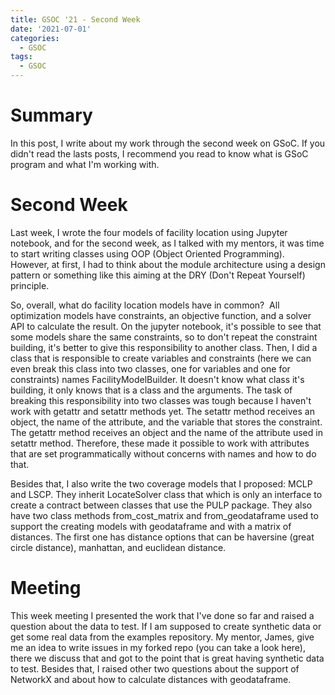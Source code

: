 ```yaml
---
title: GSOC '21 - Second Week
date: '2021-07-01'
categories:
  - GSOC
tags:
  - GSOC
---
```


# Summary

In this post, I write about my work through the second week on GSoC. If you didn't read the lasts posts, I recommend you read to know what is GSoC program and what I'm working with.

# Second Week

Last week, I wrote the four models of facility location using Jupyter notebook, and for the second week, as I talked with my mentors, it was time to start writing classes using OOP (Object Oriented Programming). However, at first, I had to think about the module architecture using a design pattern or something like this aiming at the DRY (Don't Repeat Yourself) principle. 

So, overall, what do facility location models have in common?  All optimization models have constraints, an objective function, and a solver API to calculate the result. On the jupyter notebook, it's possible to see that some models share the same constraints, so to don't repeat the constraint building, it's better to give this responsibility to another class. Then, I did a class that is responsible to create variables and constraints (here we can even break this class into two classes, one for variables and one for constraints) names FacilityModelBuilder. It doesn't know what class it's building, it only knows that is a class and the arguments. The task of breaking this responsibility into two classes was tough because I haven't work with getattr and setattr methods yet. The setattr method receives an object, the name of the attribute, and the variable that stores the constraint. The getattr method receives an object and the name of the attribute used in setattr method. Therefore, these made it possible to work with attributes that are set programmatically without concerns with names and how to do that. 

Besides that, I also write the two coverage models that I proposed: MCLP and LSCP. They inherit LocateSolver class that which is only an interface to create a contract between classes that use the PULP package. They also have two class methods from_cost_matrix and from_geodataframe used to support the creating models with geodataframe and with a matrix of distances. The first one has distance options that can be haversine (great circle distance), manhattan, and euclidean distance. 

# Meeting

This week meeting I presented the work that I've done so far and raised a question about the data to test. If I am supposed to create synthetic data or get some real data from the examples repository. My mentor, James, give me an idea to write issues in my forked repo (you can take a look here), there we discuss that and got to the point that is great having synthetic data to test. Besides that, I raised other two questions about the support of NetworkX and about how to calculate distances with geodataframe.